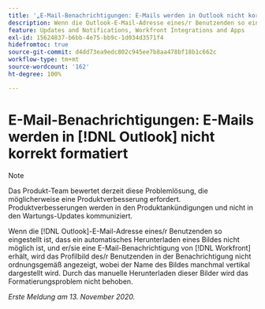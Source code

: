 ```yaml
---
title: '„E-Mail-Benachrichtigungen: E-Mails werden in Outlook nicht korrekt formatiert.“'
description: Wenn die Outlook-E-Mail-Adresse eines/r Benutzenden so eingestellt ist, dass ein automatisches Herunterladen eines Bildes nicht möglich ist, und er/sie eine E-Mail-Benachrichtigung von  [!DNL Workfront] erhält, wird das Profilbild des/r Benutzenden in der Benachrichtigung nicht ordnungsgemäß angezeigt, wobei der Name des Bildes manchmal vertikal dargestellt wird. Durch das manuelle Herunterladen dieser Bilder wird das Formatierungsproblem nicht behoben.
feature: Updates and Notifications, Workfront Integrations and Apps
exl-id: 15624837-b6bb-4e75-bb9c-1d034d3571f4
hidefromtoc: true
source-git-commit: d4dd73ea9edc802c945ee7b8aa478bf18b1c662c
workflow-type: tm+mt
source-wordcount: '162'
ht-degree: 100%

---
```


# E-Mail-Benachrichtigungen: E-Mails werden in [!DNL Outlook] nicht korrekt formatiert

<!--Issue created by request-->

>[!NOTE]
>
>Das Produkt-Team bewertet derzeit diese Problemlösung, die möglicherweise eine Produktverbesserung erfordert. Produktverbesserungen werden in den Produktankündigungen und nicht in den Wartungs-Updates kommuniziert.

Wenn die [!DNL Outlook]-E-Mail-Adresse eines/r Benutzenden so eingestellt ist, dass ein automatisches Herunterladen eines Bildes nicht möglich ist, und er/sie eine E-Mail-Benachrichtigung von [!DNL Workfront] erhält, wird das Profilbild des/r Benutzenden in der Benachrichtigung nicht ordnungsgemäß angezeigt, wobei der Name des Bildes manchmal vertikal dargestellt wird. Durch das manuelle Herunterladen dieser Bilder wird das Formatierungsproblem nicht behoben.


_Erste Meldung am 13. November 2020._
